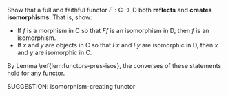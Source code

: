  Show that a full and faithful functor $F : \mathsf{C} \to \mathsf{D}$ both **reflects** and **creates isomorphisms**. That is, show:

-  If $f$ is a morphism in $\mathsf{C}$ so that $Ff$ is an isomorphism in $\mathsf{D}$, then $f$ is an isomorphism.
-  If $x$ and $y$ are objects in $\mathsf{C}$ so that $Fx$ and $Fy$ are isomorphic in $\mathsf{D}$, then $x$ and $y$ are isomorphic in $\mathsf{C}$.

By Lemma \ref{lem:functors-pres-isos}, the converses of these statements hold for any functor.


SUGGESTION: isomorphism-creating functor